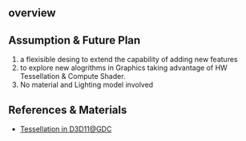 ## overview

## Assumption & Future Plan
1. a flexisible desing to extend the capability of adding new features
1. to explore new alogrithms in Graphics taking advantage of HW Tessellation & Compute Shader.
1. No material and Lighting model involved

## References & Materials
-  [Tessellation in D3D11@GDC](https://www.gdcvault.com/play/1012740/Direct3D-11-In-Depth-Tutorial)
